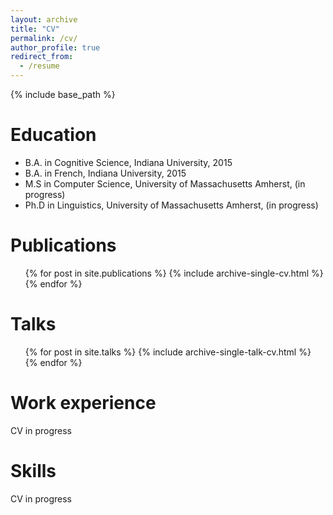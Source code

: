 ```yaml
---
layout: archive
title: "CV"
permalink: /cv/
author_profile: true
redirect_from:
  - /resume
---
```


{% include base_path %}

Education
======
* B.A. in Cognitive Science, Indiana University, 2015
* B.A. in French, Indiana University, 2015
* M.S in Computer Science, University of Massachusetts Amherst, (in progress)
* Ph.D in Linguistics, University of Massachusetts Amherst, (in progress)

Publications
======
  <ul>{% for post in site.publications %}
    {% include archive-single-cv.html %}
  {% endfor %}</ul>
  
Talks
======
  <ul>{% for post in site.talks %}
    {% include archive-single-talk-cv.html %}
  {% endfor %}</ul>

Work experience
======
CV in progress

  
Skills
======
CV in progress

